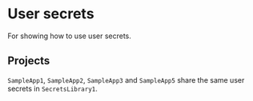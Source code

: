 # User secrets

For showing how to use user secrets. 

## Projects 

`SampleApp1`, `SampleApp2`, `SampleApp3` and `SampleApp5` share the same user secrets in `SecretsLibrary1`.
